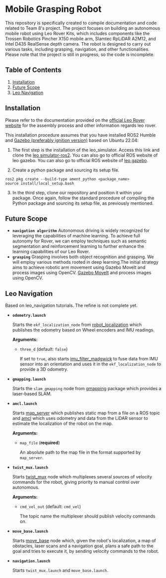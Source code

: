 # Mobile Grasping Robot
 This repository is specifically created to compile documentation and code related to Team 8's project. The project focuses on building an autonomous mobile robot using Leo Rover Kits, which includes components like the Trossen Robotics Pincher X150 mobile arm, Slamtec RpLiDAR A2M12, and Intel D435 RealSense depth camera. The robot is designed to carry out various tasks, including grasping, navigation, and other functionalities. Please note that the project is still in progress, so the code is incomplete.

## Table of Contents

1. [Installation](#installation)
2. [Future Scope](#future-scope)
3. [Leo Navigation](#leo-navigation)
## Installation
Please refer to the documentation provided on the [official Leo Rover website](https://www.leorover.tech/knowledge-base) for the assembly process and other information regards leo rover.

This installation procedure assumes that you have installed ROS2 Humble and [Gazebo (preferably ignition version)](https://gazebosim.org/api/gazebo/6.1/install.html) based on Ubuntu 22.04:

1. The first step is the installation of the leo_simulator. Access this link and clone the [leo simulator-ros2]((https://github.com/LeoRover/leo_simulator-ros2)). You can also go to official ROS website of leo gazebo. You can also go to official ROS website of [leo gazebo](http://wiki.ros.org/leo_gazebo).

2. Create a python package and sourcing its setup file. 
```
ros2 pkg create --build-type ament_python <package_name>
source install/local_setup.bash
```
3. In the third step, clone our repository and position it within your package. Once again, follow the standard procedure of compiling the Python package and sourcing its setup file, as previously mentioned.

## Future Scope

* **`navigation algorithm`** Autonomous driving is widely recognized for leveraging the capabilities of machine learning. To achieve full autonomy for Rover, we can employ techniques such as semantic segmentation and reinforcement learning to further enhance the learning capabilities of our Leo Rover.
* **`grasping`** Grasping involves both object recognition and grasping. We will employ various methods rooted in deep learning.The initial strategy aims to achieve robotic arm movement using Gazebo MoveIt and process images using OpenCV.
 [Gazebo MoveIt](https://github.com/bjsowa/interbotix_ros_arms/tree/master) and process images using OpenCV. 
## Leo Navigation
Based on leo_navigation tutorials. The refine is not complete yet.
* **`odometry.launch`** 
 
    Starts the `ekf_localization_node` from [robot_localization] which publishes the odometry based on Wheel encoders and IMU readings.

    **Arguments:**
    * `three_d` (default: `false`)
    
        If set to `true`, also starts [imu_filter_madgwick] to fuse data from IMU sensor into an orientation and uses it in the `ekf_localization_node` to provide a 3D odometry.

* **`gmapping.launch`**

    Starts the `slam_gmapping` node from [gmapping] package which provides a laser-based SLAM.

* **`amcl.launch`** 

    Starts [map_server] which publishes static map from a file on a ROS topic and [amcl] which uses odometry and data from the LiDAR sensor to estimate the localization of the robot on the map.

    **Arguments:**
    * `map_file` (**required**)

        An absolute path to the map file in the format supported by `map_server`.

* **`twist_mux.launch`**

    Starts [twist_mux] node which multiplexes several sources of velocity commands for the robot, giving priority to manual control over autonomous.

    **Arguments:**
    * `cmd_vel_out` (default: `cmd_vel`)

        The topic name the multiplexer should publish velocity commands on.

* **`move_base.launch`**

    Starts [move_base] node which, given the robot's localization, a map of obstacles, laser scans and a navigation goal, plans a safe path to the goal and tries to execute it, by sending velocity commands to the robot.

* **`navigation.launch`**

    Starts `twist_mux.launch` and `move_base.launch`.

[Autonomous Navigation tutorial]: https://www.leorover.tech/guides/autonomous-navigation
[geometry_msgs/TwistWithCovarianceStamped]: http://docs.ros.org/en/api/geometry_msgs/html/msg/TwistWithCovarianceStamped.html
[sensor_msgs/Imu]: http://docs.ros.org/en/api/sensor_msgs/html/msg/Imu.html
[geometry_msgs/TwistStamped]: http://docs.ros.org/en/api/geometry_msgs/html/msg/TwistStamped.html
[geometry_msgs/Vector3Stamped]: http://docs.ros.org/en/api/geometry_msgs/html/msg/TwistWithCovarianceStamped.html
[leo_firmware]: https://github.com/LeoRover/leo_firmware
[robot_localization]: http://wiki.ros.org/robot_localization
[imu_filter_madgwick]: http://wiki.ros.org/imu_filter_madgwick
[gmapping]: http://wiki.ros.org/gmapping
[amcl]: http://wiki.ros.org/amcl
[map_server]: http://wiki.ros.org/map_server
[twist_mux]: http://wiki.ros.org/twist_mux
[move_base]: http://wiki.ros.org/move_base
